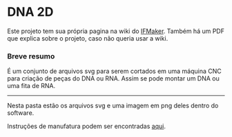 
DNA 2D
========

Este projeto tem sua própria pagina na wiki do [IFMaker](https://wiki.geati.camboriu.ifc.edu.br/index.php/Dna_2D).
Também há um PDF que explica sobre o projeto, caso não queria usar a wiki.

### Breve resumo

É um conjunto de arquivos svg para serem cortados em uma máquina CNC para criação de peças do DNA ou RNA. Assim se pode montar um DNA ou uma fita de RNA.

---

Nesta pasta estão os arquivos svg e uma imagem em png deles dentro do software.

Instruções de manufatura podem ser encontradas [aqui](https://wiki.geati.camboriu.ifc.edu.br/index.php/Dna_2D#Fabricação).

